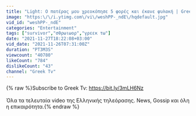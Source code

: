 ```yaml
---
title: "Light: Ο πατέρας μου χρεοκόπησε 5 φορές και έκανε φυλακή | Greek Tv"
image: "https:\/\/i.ytimg.com\/vi\/weshPP-_ndE\/hqdefault.jpg"
vid_id: "weshPP-_ndE"
categories: "Entertainment"
tags: ["survivor","σθρωιωορ","γρεεκ τω"]
date: "2021-11-27T18:22:08+03:00"
vid_date: "2021-11-26T07:31:00Z"
duration: "PT3M3S"
viewcount: "40780"
likeCount: "784"
dislikeCount: "43"
channel: "Greek Tv"
---
```

{% raw %}Subscribe to Greek Tv: <a rel="nofollow" target="blank" href="https://bit.ly/3mLH6Nz">https://bit.ly/3mLH6Nz</a><br /><br />Όλα τα τελευταία video της Ελληνικής τηλεόρασης. News, Gossip και όλη η επικαιρότητα.{% endraw %}
